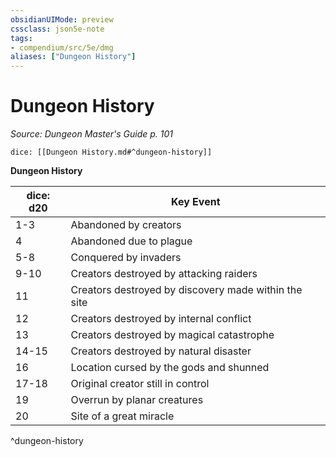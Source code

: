 ```yaml
---
obsidianUIMode: preview
cssclass: json5e-note
tags:
- compendium/src/5e/dmg
aliases: ["Dungeon History"]
---
```

# Dungeon History
*Source: Dungeon Master's Guide p. 101* 

`dice: [[Dungeon History.md#^dungeon-history]]`

**Dungeon History**

| dice: d20 | Key Event |
|-----------|-----------|
| 1-3 | Abandoned by creators |
| 4 | Abandoned due to plague |
| 5-8 | Conquered by invaders |
| 9-10 | Creators destroyed by attacking raiders |
| 11 | Creators destroyed by discovery made within the site |
| 12 | Creators destroyed by internal conflict |
| 13 | Creators destroyed by magical catastrophe |
| 14-15 | Creators destroyed by natural disaster |
| 16 | Location cursed by the gods and shunned |
| 17-18 | Original creator still in control |
| 19 | Overrun by planar creatures |
| 20 | Site of a great miracle |
^dungeon-history